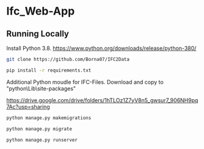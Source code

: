 # Ifc_Web-App

## Running Locally

Install Python 3.8.
https://www.python.org/downloads/release/python-380/


```bash
git clone https://github.com/Borna07/IFC2Data
```

```bash
pip install -r requirements.txt
```


Additional Python moudle for IFC-Files. Download and copy to "python\Lib\site-packages"

https://drive.google.com/drive/folders/1hTLOz1Z7yV8n5_gwsur7_906NH9pq7Ac?usp=sharing

```bash
python manage.py makemigrations
```

```bash
python manage.py migrate
```

```bash
python manage.py runserver
```

